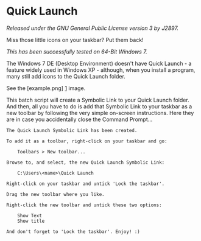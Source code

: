 Quick Launch
============
*Released under the GNU General Public License version 3 by J2897.*

Miss those little icons on your taskbar? Put them back!

*This has been successfully tested on 64-Bit Windows 7.*

The Windows 7 DE (Desktop Environment) doesn't have Quick Launch - a feature widely used in Windows XP - although, when you install a program, many still add icons to the Quick Launch folder.

See the [example.png] [1] image.

This batch script will create a Symbolic Link to your Quick Launch folder. And then, all you have to do is add that Symbolic Link to your taskbar as a new toolbar by following the very simple on-screen instructions. Here they are in case you accidentally close the Command Prompt...

	The Quick Launch Symbolic Link has been created.

	To add it as a toolbar, right-click on your taskbar and go:

		Toolbars > New toolbar...

	Browse to, and select, the new Quick Launch Symbolic Link:

		C:\Users\<name>\Quick Launch

	Right-click on your taskbar and untick 'Lock the taskbar'.

	Drag the new toolbar where you like.

	Right-click the new toolbar and untick these two options:

		Show Text
		Show title

	And don't forget to 'Lock the taskbar'. Enjoy! :)

   [1]: https://github.com/J2897/Quick_Launch/blob/master/example.png
